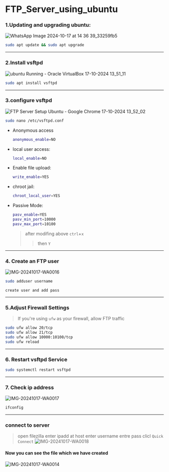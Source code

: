 # FTP_Server_using_ubuntu
### 1.Updating and upgrading ubuntu:

![WhatsApp Image 2024-10-17 at 14 36 39_33259fb5](https://github.com/user-attachments/assets/9dc16b1d-0f6b-400f-96d3-b1caefa266cf)
```bash
sudo apt update && sudo apt upgrade
```
---
### 2.Install vsftpd
![ubuntu  Running  - Oracle VirtualBox 17-10-2024 13_51_11](https://github.com/user-attachments/assets/3c88f29a-1b13-4c6d-9e55-174bc2207748)
```bash
sudo apt install vsftpd
```
---
### 3.configure vsftpd
![FTP Server Setup Ubuntu - Google Chrome 17-10-2024 13_52_02](https://github.com/user-attachments/assets/d86cf433-3792-41cc-b8a6-a4814bc55db8)
```bash
sudo nano /etc/vsftpd.conf
```
+ Anonymous access
  ```bash
  anonymous_enable=NO
  ```
+ local user access:
  ```bash
  local_enable=NO
  ```
+ Enable file upload:
  ```bash
  write_enable=YES
  ```
+ chroot jail:
  ```bash
  chroot_local_user=YES
  ```
+ Passive Mode:
  ```bash
  pasv_enable=YES
  pasv_min_port=10000
  pasv_max_port=10100
  ```
  > after modifing above `ctrl`+`x`
  >> then `Y` 
---
### 4. Create an FTP user

![IMG-20241017-WA0016](https://github.com/user-attachments/assets/242414f7-c624-4032-87bf-196bcc0b3644)
```bash
sudo adduser username
```

```
create user and add pass
```
---
### 5.Adjust Firewall Settings
> If you're using `ufw` as your firewall, allow FTP traffic
```bash
sudo ufw allow 20/tcp
sudo ufw allow 21/tcp
sudo ufw allow 10000:10100/tcp
sudo ufw reload
```
---
### 6. Restart vsftpd Service
```bash
sudo systemctl restart vsftpd
```
---
### 7. Check ip address
![IMG-20241017-WA0017](https://github.com/user-attachments/assets/7e54c37d-8711-4cc2-838b-0167b7c40d5a)
```bash
ifconfig
```
---
### connect to server 

> open filezilla
> enter ipadd at host
> enter username
> entre pass
> clicl `Quick Connect`
![IMG-20241017-WA0018](https://github.com/user-attachments/assets/3e10e80a-42d4-4d17-b61c-2e0197947b87)

#### Now you can see the file which we have created
![IMG-20241017-WA0014](https://github.com/user-attachments/assets/0696d5a1-b70f-4d34-84bc-6d53da2d4446)





